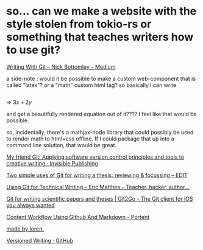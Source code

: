 # so... can we make a website with the style stolen from tokio-rs or something that teaches writers how to use git?

[Writing With Git – Nick Bottomley – Medium](https://medium.com/@nickhbottomley/writing-with-git-434abffc751f)

a side-note : would it be possible to make a custom web-component that is called "latex"? or a "math" custom html tag? so basically I can write

<math>3x+2y</math>

=> $3x+2y$

and get a beautifully rendered equation out of it???? I feel like that would be possible.

so, incidentally, there's a mathjax-node library that could possibly be used to render math to html+css offline. If I could package that up into a command line solution, that would be great.

[My friend Git: Applying software version control principles and tools to creative writing · Invisible Publishing](https://invisiblepublishing.com/2017/07/12/my-friend-git/)

[Two simple uses of Git for writing a thesis: reviewing & focussing – EDIT](https://edit.hypotheses.org/276)

[Using Git for Technical Writing – Eric Matthes – Teacher, hacker, author...](https://ehmatthes.github.io/Git-Technical-Writing/)

[Git for writing scientific papers and theses | Git2Go - The Git client for iOS you always wanted](https://git2go.com/blog/2016/03/30/Git-for-writing-scientific-papers-and-theses.html)

[Content Workflow Using Github And Markdown - Portent](https://www.portent.com/blog/content-strategy/content-with-github-markdown.htm)

[made by loren.](http://www.madebyloren.com/posts/github-for-writers)

[Versioned Writing · GitHub](https://gist.github.com/jsvine/2902075)

